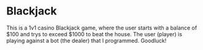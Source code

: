 # Blackjack
This is a 1v1 casino Blackjack game, where the user starts with a balance of $100 and trys to exceed $1000 to beat the house. The user (player) is playing against a bot (the dealer) that I programmed.
Goodluck!
